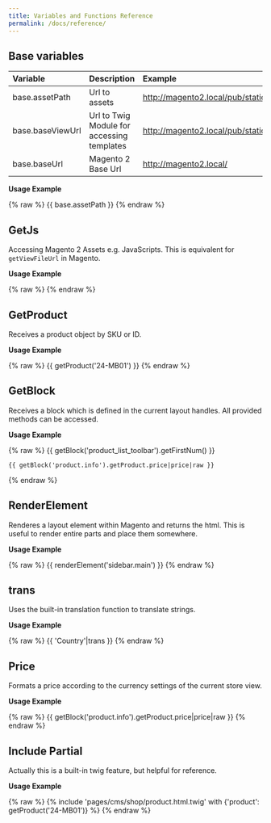```yaml
---
title: Variables and Functions Reference
permalink: /docs/reference/
---
```


## Base variables

| Variable             | Description           | Example  |
| :------------------- | :------------------------------------------- | :----- |
| base.assetPath       | Url to assets                                | http://magento2.local/pub/static/version1585215959/frontend/Wamoco/karl/de_DE |
| base.baseViewUrl     | Url to Twig Module for accessing templates   | http://magento2.local/pub/static/version1585215959/frontend/Wamoco/karl/de_DE/Wamoco_TwigTheme |
| base.baseUrl         | Magento 2 Base Url                           | http://magento2.local/ |

**Usage Example**

{% raw %}
    {{ base.assetPath }}
{% endraw %}

## GetJs

Accessing Magento 2 Assets e.g. JavaScripts. This is equivalent for `getViewFileUrl` in Magento.

**Usage Example**

{% raw %}
    <script type="text/javascript" src="{{getJs('requirejs/require.js')}}"></script>
{% endraw %}

## GetProduct

Receives a product object by SKU or ID.

**Usage Example**

{% raw %}
    {{ getProduct('24-MB01') }}
{% endraw %}

## GetBlock

Receives a block which is defined in the current layout handles. All provided methods can be accessed.

**Usage Example**

{% raw %}
    {{ getBlock('product_list_toolbar').getFirstNum() }}

    {{ getBlock('product.info').getProduct.price|price|raw }}
{% endraw %}

## RenderElement

Renderes a layout element within Magento and returns the html. This is useful to render entire parts and place them somewhere.

**Usage Example**

{% raw %}
    {{ renderElement('sidebar.main') }}
{% endraw %}

## trans

Uses the built-in translation function to translate strings.

**Usage Example**

{% raw %}
    {{ 'Country'|trans }}
{% endraw %}

## Price

Formats a price according to the currency settings of the current store view.

**Usage Example**

{% raw %}
    {{ getBlock('product.info').getProduct.price|price|raw }}
{% endraw %}

## Include Partial

Actually this is a built-in twig feature, but helpful for reference.

**Usage Example**

{% raw %}
    {% include 'pages/cms/shop/product.html.twig' with {'product': getProduct('24-MB01')} %}
{% endraw %}

